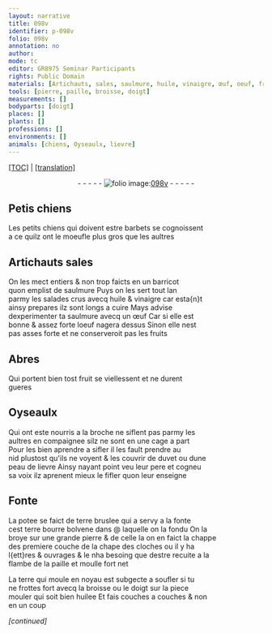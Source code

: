 ```yaml
---
layout: narrative
title: 098v
identifier: p-098v
folio: 098v
annotation: no
author:
mode: tc
editor: GR8975 Seminar Participants
rights: Public Domain
materials: [Artichauts, sales, saulmure, huile, vinaigre, œuf, oeuf, fruits, fruit, duvet, peau de lievre, potee, terre bruslee, terre bourre bolvene, pierre, paille, terre, huilee]
tools: [pierre, paille, broisse, doigt]
measurements: []
bodyparts: [doigt]
places: []
plants: []
professions: []
environments: []
animals: [chiens, Oyseaulx, lievre]
---
```


<p><a href="{{ site.baseurl }}/diplomatic/">[TOC]</a> | <a href="{{ site.baseurl }}/texts/p-098v_tl/" target="_blank">[translation]</a></p><div class="folio" align="center">- - - - - <a href="http://gallica.bnf.fr/ark:/12148/btv1b10500001g/f202.image" target="_blank"><img src="https://cu-mkp.github.io/2017-workshop-edition/assets/photo-icon.png" alt="folio image: " style="display:inline-block; margin-bottom:-3px;"/>098v</a> - - - - - </div>  
  

## Petis <span class="al">chiens</span>

 
Les petits <span class="al">chiens</span> qui doivent estre barbets se cognoissent<br/> a ce quilz ont le moeufle plus gros que les aultres
 
 
  

## <span class="m">Artichauts</span> <span class="m">sales</span>

 
On les mect entiers & non trop faicts en un barricot<br/> quon emplist de <span class="m">saulmure</span> Puys on les sert tout lan<br/> parmy les salades crus avecq <span class="m">huile</span> & <span class="m">vinaigre</span> car esta{n}t<br/> ainsy prepares ilz sont longs a cuire Mays advise<br/> dexperimenter ta <span class="m">saulmure</span> avecq un <span class="m">œuf</span> Car si elle est<br/> bonne & assez forte l<span class="m">oeuf</span> nagera dessus Sinon elle nest<br/> pas asses forte et ne conserveroit pas les <span class="m">fruits</span>
 
 
  

## Abres

 
Qui portent bien tost <span class="m">fruit</span> se viellessent et ne durent<br/> gueres
 
 
  

## <span class="al">Oyseaulx</span>

 
Qui ont este nourris a la broche ne siflent pas parmy les<br/> aultres en compaignee silz ne sont en une cage a part<br/> Pour les bien aprendre a sifler il les fault prendre au<br/> nid plustost qu'ils ne voyent & les couvrir de <span class="m">duvet</span> ou dune<br/> <span class="m">peau de <span class="al">lievre</span></span> Ainsy nayant point veu leur pere et cogneu<br/> sa voix ilz aprenent mieux le fifler quon leur enseigne
 
 
  

## Fonte

 
La <span class="m">potee</span> se faict de <span class="m">terre bruslee</span> qui a servy a la fonte<br/> cest <span class="m">terre bourre bolvene</span> dans @ laquelle on la fondu On la<br/> broye sur une grande <span class="tl"><span class="m">pierre</span></span> & de celle la on en faict la <span class="del">chappe<br/> des</span> premiere couche de la chape des cloches ou il y ha<br/> l{ett}res & ouvrages & <span class="del">le</span> nha besoing que destre recuite a la<br/> flambe de la <span class="tl"><span class="m">paille</span></span> et moulle fort net
 
La <span class="m">terre</span> qui moule en noyau est subgecte a soufler si tu<br/> ne frottes fort avecq la <span class="tl">broisse</span> ou le <span class="tl"><span class="bp">doigt </span></span> sur la piece<br/> mouler qui soit bien <span class="m">huilee</span> Et fais couches a couches & non<br/> en un coup
 
*[continued]*
 
